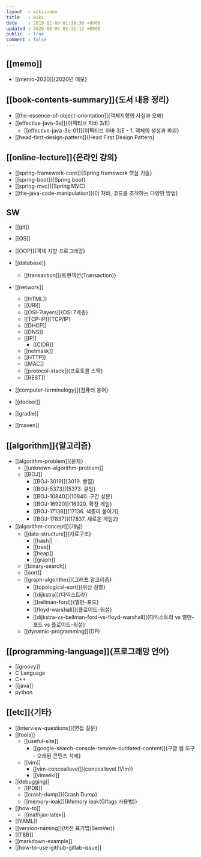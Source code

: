 ```yaml
---
layout  : wikiindex
title   : wiki
date    : 2019-02-09 01:38:36 +0900
updated : 2020-08-04 02:31:12 +0900
public  : true
comment : false
---
```


## [[memo]]
* [[memo-2020]]{2020년 메모}


## [[book-contents-summary]]{도서 내용 정리}
* [[the-essence-of-object-orientation]]{객체지향의 사실과 오해}
* [[effective-java-3e]]{이펙티브 자바 3/E}
	* [[effective-java-3e-01]]{이펙티브 자바 3/E - 1. 객체의 생성과 파괴}
* [[head-first-design-pattern]]{Head First Design Pattern}
 
## [[online-lecture]]{온라인 강의}
* [[spring-framework-core]]{Spring framework 핵심 기술}
* [[spring-boot]]{Spring boot}
* [[spring-mvc]]{Spring MVC}
* [[the-java-code-manipulation]]{더 자바, 코드를 조작하는 다양한 방법}
 

 
## SW
* [[git]]
* [[OS]]
* [[OOP]]{객체 지향 프로그래밍}
* [[database]]
	* [[transaction]]{트랜잭션(Transaction)}
* [[network]]
	* [[HTML]]
	* [[URI]]
	* [[OSI-7layers]]{OSI 7계층}
	* [[TCP-IP]]{TCP/IP}
	* [[DHCP]]
	* [[DNS]]
	* [[IP]]
		* [[CIDR]]
	* [[netmask]]
	* [[HTTP]]
	* [[MAC]]
	* [[protocol-stack]]{프로토콜 스택}
	* [[REST]]

* [[computer-terminology]]{컴퓨터 용어}
* [[docker]]
* [[gradle]]
* [[maven]]

## [[algorithm]]{알고리즘}
* [[algorithm-problem]]{문제}
	* [[unknown-algorithm-problem]]
	* [[BOJ]]
		* [[BOJ-3019]]{3019. 빵집}
		* [[BOJ-5373]]{5373. 큐빙}
		* [[BOJ-10840]]{10840. 구간 성분}
		* [[BOJ-16920]]{16920. 확장 게임}
		* [[BOJ-17136]]{17136. 색종이 붙이기}
		* [[BOJ-17837]]{17837. 새로운 게임2}
* [[algorithm-concept]]{개념}
	* [[data-structure]]{자료구조}
		* [[hash]]
		* [[tree]]
		* [[heap]]
		* [[graph]]
	* [[binary-search]]
	* [[sort]]
	* [[graph-algorithm]]{그래프 알고리즘}
		* [[topological-sort]]{위상 정렬}
		* [[dijkstra]]{다익스트라}
		* [[bellman-ford]]{벨만-포드}
		* [[floyd-warshall]]{플로이드-워셜}
		* [[dijkstra-vs-bellman-ford-vs-floyd-warshall]]{다익스트라 vs 벨만-포드 vs 플로이드-워셜}
	* [[dynamic-programming]]{DP}
 
## [[programming-language]]{프로그래밍 언어}
* [[groovy]]
* C Language
* C++
* [[java]]
* python
 
 

## [[etc]]{기타}
* [[interview-questions]]{면접 질문}
* [[tools]]
    * [[useful-site]]
        * [[google-search-console-remove-outdated-content]]{구글 웹 도구 - 오래된 콘텐츠 삭제}
	* [[vim]]
		* [[vim-conceallevel]]{conceallevel (Vim)}
		* [[vimwiki]]
* [[debugging]]
	* [[PDB]]
	* [[crash-dump]]{Crash Dump}
	* [[memory-leak]]{Memory leak(Glfags 사용법)}
* [[how-to]]
    * [[mathjax-latex]]
* [[YAML]]
* [[version-naming]]{버전 표기법(SemVer)}
* [[TBB]]
* [[markdown-example]]
* [[how-to-use-github-gitlab-issue]]
